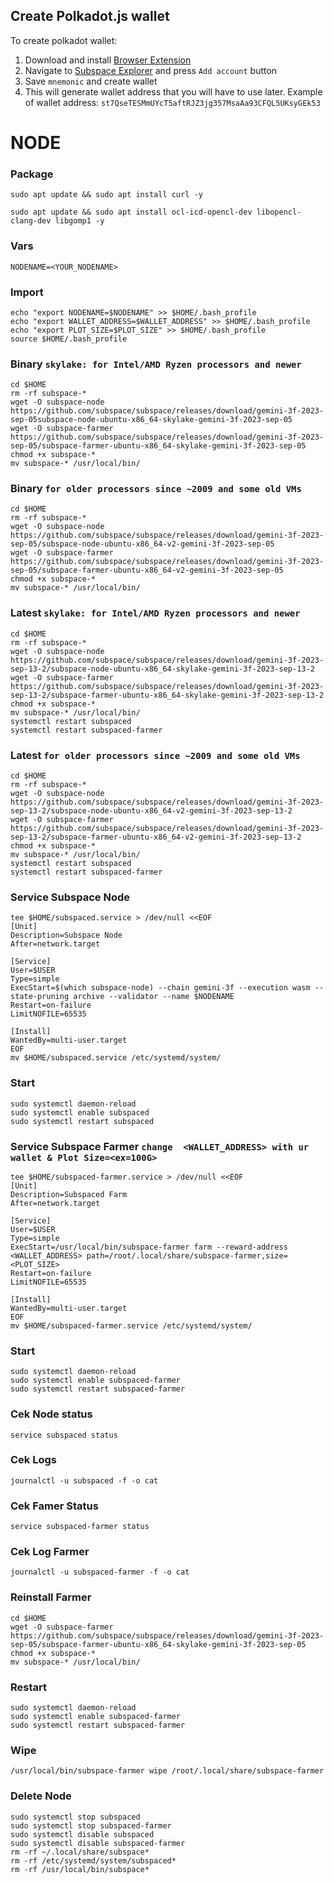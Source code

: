 ## Create Polkadot.js wallet
To create polkadot wallet:
1. Download and install [Browser Extension](https://polkadot.js.org/extension/)
2. Navigate to [Subspace Explorer](https://polkadot.js.org/apps/?rpc=wss%3A%2F%2Feu-1.gemini-2a.subspace.network%2Fws#/accounts) and press `Add account` button
3. Save `mnemonic` and create wallet
4. This will generate wallet address that you will have to use later. Example of wallet address: `st7QseTESMmUYcT5aftRJZ3jg357MsaAa93CFQL5UKsyGEk53`


# NODE
### Package
```
sudo apt update && sudo apt install curl -y
```
```
sudo apt update && sudo apt install ocl-icd-opencl-dev libopencl-clang-dev libgomp1 -y
```
### Vars
```
NODENAME=<YOUR_NODENAME>
```
### Import
```
echo "export NODENAME=$NODENAME" >> $HOME/.bash_profile
echo "export WALLET_ADDRESS=$WALLET_ADDRESS" >> $HOME/.bash_profile
echo "export PLOT_SIZE=$PLOT_SIZE" >> $HOME/.bash_profile
source $HOME/.bash_profile
```
### Binary `skylake: for Intel/AMD Ryzen processors and newer`
```
cd $HOME
rm -rf subspace-*
wget -O subspace-node https://github.com/subspace/subspace/releases/download/gemini-3f-2023-sep-05subspace-node-ubuntu-x86_64-skylake-gemini-3f-2023-sep-05
wget -O subspace-farmer https://github.com/subspace/subspace/releases/download/gemini-3f-2023-sep-05/subspace-farmer-ubuntu-x86_64-skylake-gemini-3f-2023-sep-05
chmod +x subspace-*
mv subspace-* /usr/local/bin/
```
### Binary `for older processors since ~2009 and some old VMs`
```
cd $HOME
rm -rf subspace-*
wget -O subspace-node https://github.com/subspace/subspace/releases/download/gemini-3f-2023-sep-05/subspace-node-ubuntu-x86_64-v2-gemini-3f-2023-sep-05
wget -O subspace-farmer https://github.com/subspace/subspace/releases/download/gemini-3f-2023-sep-05/subspace-farmer-ubuntu-x86_64-v2-gemini-3f-2023-sep-05
chmod +x subspace-*
mv subspace-* /usr/local/bin/
```
### Latest  `skylake: for Intel/AMD Ryzen processors and newer`
```
cd $HOME
rm -rf subspace-*
wget -O subspace-node https://github.com/subspace/subspace/releases/download/gemini-3f-2023-sep-13-2/subspace-node-ubuntu-x86_64-skylake-gemini-3f-2023-sep-13-2
wget -O subspace-farmer https://github.com/subspace/subspace/releases/download/gemini-3f-2023-sep-13-2/subspace-farmer-ubuntu-x86_64-skylake-gemini-3f-2023-sep-13-2
chmod +x subspace-*
mv subspace-* /usr/local/bin/
systemctl restart subspaced
systemctl restart subspaced-farmer
```
### Latest `for older processors since ~2009 and some old VMs`
```
cd $HOME
rm -rf subspace-*
wget -O subspace-node https://github.com/subspace/subspace/releases/download/gemini-3f-2023-sep-13-2/subspace-node-ubuntu-x86_64-v2-gemini-3f-2023-sep-13-2
wget -O subspace-farmer https://github.com/subspace/subspace/releases/download/gemini-3f-2023-sep-13-2/subspace-farmer-ubuntu-x86_64-v2-gemini-3f-2023-sep-13-2
chmod +x subspace-*
mv subspace-* /usr/local/bin/
systemctl restart subspaced
systemctl restart subspaced-farmer
```

### Service Subspace Node
 ```
tee $HOME/subspaced.service > /dev/null <<EOF
[Unit]
Description=Subspace Node
After=network.target

[Service]
User=$USER
Type=simple
ExecStart=$(which subspace-node) --chain gemini-3f --execution wasm --state-pruning archive --validator --name $NODENAME
Restart=on-failure
LimitNOFILE=65535

[Install]
WantedBy=multi-user.target
EOF
mv $HOME/subspaced.service /etc/systemd/system/
```
### Start
```
sudo systemctl daemon-reload
sudo systemctl enable subspaced
sudo systemctl restart subspaced
```

### Service Subspace Farmer `change  <WALLET_ADDRESS> with ur wallet & Plot Size=<ex=100G>`
```
tee $HOME/subspaced-farmer.service > /dev/null <<EOF
[Unit]
Description=Subspaced Farm
After=network.target

[Service]
User=$USER
Type=simple
ExecStart=/usr/local/bin/subspace-farmer farm --reward-address <WALLET_ADDRESS> path=/root/.local/share/subspace-farmer,size=<PLOT_SIZE>
Restart=on-failure
LimitNOFILE=65535

[Install]
WantedBy=multi-user.target
EOF
mv $HOME/subspaced-farmer.service /etc/systemd/system/
```

### Start
```
sudo systemctl daemon-reload
sudo systemctl enable subspaced-farmer
sudo systemctl restart subspaced-farmer
```
### Cek Node status
```
service subspaced status
```
### Cek Logs
```
journalctl -u subspaced -f -o cat
```
### Cek Famer Status
```
service subspaced-farmer status
```
### Cek Log Farmer
```
journalctl -u subspaced-farmer -f -o cat
```
### Reinstall Farmer
```
cd $HOME
wget -O subspace-farmer https://github.com/subspace/subspace/releases/download/gemini-3f-2023-sep-05/subspace-farmer-ubuntu-x86_64-skylake-gemini-3f-2023-sep-05
chmod +x subspace-*
mv subspace-* /usr/local/bin/
```
### Restart
```
sudo systemctl daemon-reload
sudo systemctl enable subspaced-farmer
sudo systemctl restart subspaced-farmer
```

### Wipe
```
/usr/local/bin/subspace-farmer wipe /root/.local/share/subspace-farmer
```


### Delete Node
```
sudo systemctl stop subspaced
sudo systemctl stop subspaced-farmer
sudo systemctl disable subspaced
sudo systemctl disable subspaced-farmer
rm -rf ~/.local/share/subspace*
rm -rf /etc/systemd/system/subspaced*
rm -rf /usr/local/bin/subspace*
```


